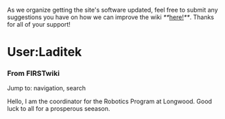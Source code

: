 As we organize getting the site's software updated, feel free to submit any
suggestions you have on how we can improve the wiki
_**_[here!](/index.php/User:Hallry/Suggestions "User:Hallry/Suggestions"
)_**_. Thanks for all of your support!

# User:Laditek

### From FIRSTwiki

Jump to: navigation, search

Hello, I am the coordinator for the Robotics Program at Longwood. Good luck to
all for a prosperous seeason.


